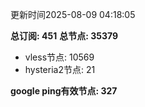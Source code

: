 更新时间2025-08-09 04:18:05

**总订阅: 451**
**总节点: 35379**
- vless节点: 10569
- hysteria2节点: 21

**google ping有效节点: 327**
